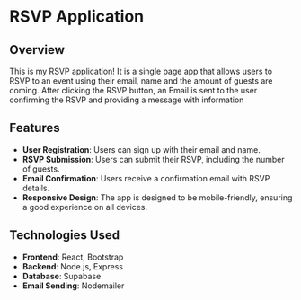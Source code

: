 # RSVP Application

## Overview

This is my RSVP application! It is a single page app that allows users to RSVP to an event using their email, name and the amount of guests are coming. After clicking the RSVP button, an Email is sent to the user confirming the RSVP and providing a message with information

## Features

- **User Registration**: Users can sign up with their email and name.
- **RSVP Submission**: Users can submit their RSVP, including the number of guests.
- **Email Confirmation**: Users receive a confirmation email with RSVP details.
- **Responsive Design**: The app is designed to be mobile-friendly, ensuring a good experience on all devices.
  
## Technologies Used

- **Frontend**: React, Bootstrap
- **Backend**: Node.js, Express
- **Database**: Supabase
- **Email Sending**: Nodemailer
